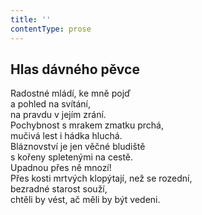 ```yaml
---
title: ''
contentType: prose
---
```


## Hlas dávného pěvce

Radostné mládí, ke mně pojď  
a pohled na svítání,  
na pravdu v jejím zrání.  
Pochybnost s mrakem zmatku prchá,  
mučivá lest i hádka hluchá.  
Bláznovství je jen věčné bludiště  
s kořeny spletenými na cestě.  
Upadnou přes ně mnozí!  
Přes kosti mrtvých klopýtají, než se rozední,  
bezradné starost souží,  
chtěli by vést, ač měli by být vedeni.
